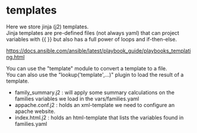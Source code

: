 # templates

Here we store jinja (j2) templates.  
Jinja templates are pre-defined files (not always yaml) that can project variables with {{ }} but also has a full power of loops and if-then-else.  

https://docs.ansible.com/ansible/latest/playbook_guide/playbooks_templating.html  

You can use the "template" module to convert a template to a file.  
You can also use the "lookup('template',...)" plugin to load the result of a template.  

- family_summary.j2 : will apply some summary calculations on the families variables we load in the vars/families.yaml
- appache.conf.j2 : holds an xml-template we need to configure an apache website.
- index.html.j2 : holds an html-template that lists the variables found in families.yaml

